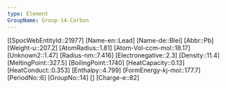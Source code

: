 ```yaml
---
type: Element
GroupName: Group-14-Carbon
---
```

[[SpocWebEntityId::21977]
[Name-en::Lead]
[Name-de::Blei]
[Abbr::Pb]
[Weight-u::207.2]
[AtomRadius::1.81]
[Atom-Vol-ccm-mol::18.17]
[Unknown2::1.47]
[Radius-nm::7.416]
[Electronegative::2.3]
[Density::11.4]
[MeltingPoint::327.5]
[BoilingPoint::1740]
[HeatCapacity::0.13]
[HeatConduct::0.353]
[Enthalpy::4.799]
[FormEnergy-kj-mol::177.7]
[PeriodNo::6]
[GroupNo::14]
[]
[Charge-e::82]

